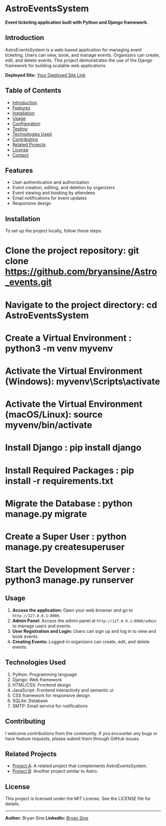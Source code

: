 # AstroEventsSystem

**Event ticketing application built with Python and Django framework.**

## Introduction

AstroEventsSystem is a web-based application for managing event ticketing. Users can view, book, and manage events. Organizers can create, edit, and delete events. This project demonstrates the use of the Django framework for building scalable web applications.

**Deployed Site:** [Your Deployed Site Link](https://bryansine.github.io/)

## Table of Contents

- [Introduction](#introduction)
- [Features](#features)
- [Installation](#installation)
- [Usage](#usage)
- [Configuration](#configuration)
- [Testing](#testing)
- [Technologies Used](#technologies-used)
- [Contributing](#contributing)
- [Related Projects](#related-projects)
- [License](#license)
- [Contact](#contact)

## Features

- User authentication and authorization
- Event creation, editing, and deletion by organizers
- Event viewing and booking by attendees
- Email notifications for event updates
- Responsive design

## Installation

To set up the project locally, follow these steps:
# Clone the project repository: git clone https://github.com/bryansine/Astro_events.git

# Navigate to the project directory: cd AstroEventsSystem

# Create a Virtual Environment : python3 -m venv myvenv

# Activate the Virtual Environment (Windows): myvenv\Scripts\activate

# Activate the Virtual Environment (macOS/Linux): source myvenv/bin/activate

# Install Django : pip install django

# Install Required Packages : pip install -r requirements.txt

# Migrate the Database : python manage.py migrate

# Create a Super User : python manage.py createsuperuser

# Start the Development Server : python3 manage.py runserver



## Usage

1. **Access the application:** Open your web browser and go to `http://127.0.0.1:8000`.
2. **Admin Panel:** Access the admin panel at `http://127.0.0.1:8000/admin` to manage users and events.
3. **User Registration and Login:** Users can sign up and log in to view and book events.
4. **Creating Events:** Logged-in organizers can create, edit, and delete events.

## Technologies Used

1. Python: Programming language
2. Django: Web framework
3. HTML/CSS: Frontend design
4. JavaScript: Frontend interactivity and semantic ui
5. CSS framework for responsive design
6. SQLite: Database
7. SMTP: Email service for notifications

## Contributing

I welcome contributions from the community. If you encounter any bugs or have feature requests, please submit them through GitHub issues.

## Related Projects

- [Project A](https://mosaiceventsdecor.com/): A related project that complements AstroEventsSystem.
- [Project B](https://agency.tikomatata.com/): Another project similar to Astro.

## License

This project is licensed under the MIT License. See the LICENSE file for details.

---

**Author:** Bryan Sine
**LinkedIn:** [Bryan Sine](https://www.linkedin.com/in/bryansine)
